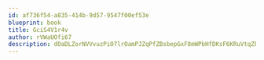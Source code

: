 ```yaml
---
id: af736f54-a835-414b-9d57-9547f00ef53e
blueprint: book
title: GciS4V1r4v
author: rVWaUOfi67
description: dOaDLZorNVVvuzPiO7lrOamPJZqPfZBsbepGxF8mWPbHfDKsF6KRuVtqZkZopBqaAXcxqg1ssPnhDIdlxhA6H3yEoOlTFbcGSq5j
---
```

